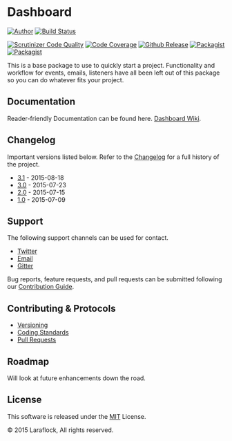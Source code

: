 # Dashboard
[![Author](https://img.shields.io/badge/author-%40ianmolson-blue.svg)](https://twitter.com/ianmolson)
[![Build Status](https://scrutinizer-ci.com/g/laraflock/dashboard/badges/build.png?b=3.0)](https://scrutinizer-ci.com/g/laraflock/dashboard/build-status/3.0)

[![Scrutinizer Code Quality](https://scrutinizer-ci.com/g/laraflock/dashboard/badges/quality-score.png?b=3.0)](https://scrutinizer-ci.com/g/laraflock/dashboard/?branch=3.0)
[![Code Coverage](https://scrutinizer-ci.com/g/laraflock/dashboard/badges/coverage.png?b=3.0)](https://scrutinizer-ci.com/g/laraflock/dashboard/?branch=3.0)
[![Github Release](https://img.shields.io/github/release/laraflock/dashboard.svg)](https://github.com/laraflock/dashboard)
[![Packagist](https://img.shields.io/packagist/l/laraflock/dashboard.svg)](https://packagist.org/packages/laraflock/dashboard)
[![Packagist](https://img.shields.io/packagist/dt/laraflock/dashboard.svg)](https://packagist.org/packages/laraflock/dashboard)

This is a base package to use to quickly start a project. Functionality and workflow for events, emails, listeners have all been left out of this package so you can do whatever fits your project.

## Documentation

Reader-friendly Documentation can be found here. [Dashboard Wiki](https://github.com/laraflock/dashboard/wiki).

## Changelog

Important versions listed below. Refer to the [Changelog](CHANGELOG.md) for a full history of the project.

- [3.1](CHANGELOG.md) - 2015-08-18
- [3.0](CHANGELOG.md) - 2015-07-23
- [2.0](CHANGELOG.md) - 2015-07-15
- [1.0](CHANGELOG.md) - 2015-07-09

## Support

The following support channels can be used for contact.

- [Twitter](https://twitter.com/laraflock)
- [Email](mailto:info@laraflock.com)
- [Gitter](https://gitter.im/laraflock/dashboard)

Bug reports, feature requests, and pull requests can be submitted following our [Contribution Guide](CONTRIBUTING.md).

## Contributing & Protocols

- [Versioning](CONTRIBUTING.md#versioning)
- [Coding Standards](CONTRIBUTING.md#coding-standards)
- [Pull Requests](CONTRIBUTING.md#pull-requests)

## Roadmap

Will look at future enhancements down the road.

## License

This software is released under the [MIT](LICENSE.md) License.

&copy; 2015 Laraflock, All rights reserved.